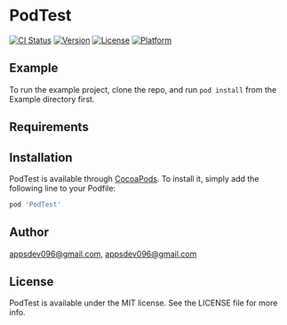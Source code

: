 # PodTest

[![CI Status](https://img.shields.io/travis/appsdev096@gmail.com/PodTest.svg?style=flat)](https://travis-ci.org/appsdev096@gmail.com/PodTest)
[![Version](https://img.shields.io/cocoapods/v/PodTest.svg?style=flat)](https://cocoapods.org/pods/PodTest)
[![License](https://img.shields.io/cocoapods/l/PodTest.svg?style=flat)](https://cocoapods.org/pods/PodTest)
[![Platform](https://img.shields.io/cocoapods/p/PodTest.svg?style=flat)](https://cocoapods.org/pods/PodTest)

## Example

To run the example project, clone the repo, and run `pod install` from the Example directory first.

## Requirements

## Installation

PodTest is available through [CocoaPods](https://cocoapods.org). To install
it, simply add the following line to your Podfile:

```ruby
pod 'PodTest'
```

## Author

appsdev096@gmail.com, appsdev096@gmail.com

## License

PodTest is available under the MIT license. See the LICENSE file for more info.
